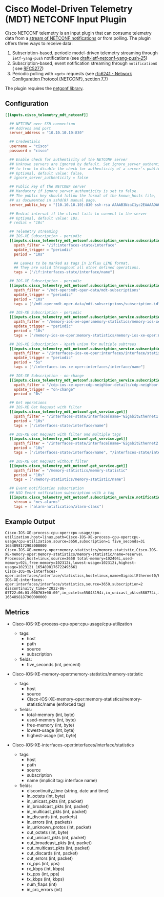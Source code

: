 # Cisco Model-Driven Telemetry (MDT) NETCONF Input Plugin

Cisco NETCONF telemetry is an input plugin that can consume telemetry data
from a [stream of NETCONF notifications](
    https://tools.ietf.org/html/rfc5277)
or from polling. The plugin offers three ways to receive data:

1. Subscription-based, periodic model-driven telemetry streaming through
   `ietf-yang-push` notifications (see [draft-ietf-netconf-yang-push-25](
       https://tools.ietf.org/html/draft-ietf-netconf-yang-push-25))
2. Subscription-based, event notification streaming through `notification`s (
   see [RFC5277](
       https://tools.ietf.org/html/rfc5277#page-9))
3. Periodic polling with `<get>` requests (see
   [rfc6241 - Network Configuration Protocol (NETCONF), section 7.7](
       https://tools.ietf.org/html/rfc6241))

The plugin requires the [netgonf library](github.com/cisco-ie/netgonf).

## Configuration

```toml @sample.conf
[[inputs.cisco_telemetry_mdt_netconf]]

  ## NETCONF over SSH connection
  ## Address and port
  server_address = "10.10.10.10:830"

  ## Credentials
  username = "cisco"
  password = "cisco"

  ## Enable check for authenticity of the NETCONF server
  ## Unknown servers are ignored by default. Set ignore_server_authenticity
  ## to true to disable the check for authenticity of a server's public key.
  ## Optional, default value: false.
  # ignore_server_authenticity = false

  ## Public key of the NETCONF server
  ## Mandatory if ignore_server_authenticity is set to false.
  ## The public key should follow the format of the known_hosts file,
  ## as documented in sshd(8) manual page.
  server_public_key = "[10.10.10.10]:830 ssh-rsa AAAAB3NzaC1yc2EAAAADAQABAAABAQDXxWHGjcEcyEDw/YbJeB824husNnchKKbRtR5i9s+Y712kckQpkWScgwRJJsvneUg4Ztu4ZS8PPzlfiaoHAzOiKjuE7Ns+zklaPSwTj6hf6Sl0FuChWMXi/EchfPcUREQ9mlKL10oMD37W+m3vRUtmj/LM1gNHUSjp3Q1RsyfhLfxYw7I2RQXDfindwxxrX32iWWJdPMfY7PDRYpvh/xmyQVb9RdOhZ7qA/xkDc+SS1hZrzCkh2kaKTd4Glh76K58fEuQ2NFCRYztezWa7D61OiXIeWZJ4x2Utb8xH6wsGA5T0vBt89DB7EvF8xsnEdDtlMsI8L99JtGlNO3MXasdf"

  ## Redial interval if the client fails to connect to the server
  ## Optional, default value: 10s.
  # redial = "10s"

  ## Telemetry streaming
  ## IOS-XE Subscription - periodic
  [[inputs.cisco_telemetry_mdt_netconf.subscription_service.subscription]]
    xpath_filter = "/if:interfaces-state/interface"
    update_trigger = "periodic"
    period = "10s"

    ## Leaves to be marked as tags in Influx LINE format.
    ## They are valid throughout all other defined operations.
    tags = ["/if:interfaces-state/interface/name"]

  ## IOS-XE Subscription - periodic
  [[inputs.cisco_telemetry_mdt_netconf.subscription_service.subscription]]
    xpath_filter = "/mdt-oper:mdt-oper-data/mdt-subscriptions"
    update_trigger = "periodic"
    period = "10s"
    tags = ["/mdt-oper:mdt-oper-data/mdt-subscriptions/subscription-id"]

  ## IOS-XE Subscription - periodic
  [[inputs.cisco_telemetry_mdt_netconf.subscription_service.subscription]]
    xpath_filter = "/memory-ios-xe-oper:memory-statistics/memory-ios-xe-oper:memory-statistic"
    update_trigger = "periodic"
    period = "10s"
    tags = ["/memory-ios-xe-oper:memory-statistics/memory-ios-xe-oper:memory-statistic/memory-ios-xe-oper:name"]

  ## IOS-XE Subscription - Xpath union for multiple subtrees
  [[inputs.cisco_telemetry_mdt_netconf.subscription_service.subscription]]
    xpath_filter = "/interfaces-ios-xe-oper:interfaces/interface/statistics/in-octets|/interfaces-ios-xe-oper:interfaces/interface/statistics/out-octets"
    update_trigger = "periodic"
    period = "5s"
    tags = ["/interfaces-ios-xe-oper:interfaces/interface/name"]

  ## IOS-XE Subscription - on-change
  [[inputs.cisco_telemetry_mdt_netconf.subscription_service.subscription]]
    xpath_filter = "/cdp-ios-xe-oper:cdp-neighbor-details/cdp-neighbor-detail"
    update_trigger = "on-change"
    period = "0s"

  ## Get operations
  ## IOS-XE Get Request with filter
  [[inputs.cisco_telemetry_mdt_netconf.get_service.get]]
    xpath_filter = "/interfaces-state/interface[name='GigabitEthernet1']/oper-status"
    period = "10s"
    tags = ["/interfaces-state/interface/name"]

  ## IOS-XE Get Request with filter and multiple tags
  [[inputs.cisco_telemetry_mdt_netconf.get_service.get]]
    xpath_filter = "/interfaces-state/interface[name='GigabitEthernet2']"
    period = "10s"
    tags = ["/interfaces-state/interface/name", "/interfaces-state/interface/if-index"]

  ## IOS-XE Get Request without filter
  [[inputs.cisco_telemetry_mdt_netconf.get_service.get]]
    xpath_filter = "/memory-statistics/memory-statistic"
    period = "10s"
    tags = ["/memory-statistics/memory-statistic/name"]

  ## Event notification subscription
  ## NSO Event notfication subscription with a tag
  [[inputs.cisco_telemetry_mdt_netconf.subscription_service.notification]]
    stream = "ncs-alarms"
    tags = ["alarm-notification/alarm-class"]
```

## Example Output

```shell
Cisco-IOS-XE-process-cpu-oper:cpu-usage/cpu-utilization,host=linux,path=Cisco-IOS-XE-process-cpu-oper:cpu-usage/cpu-utilization,source=3650,subscription=1 five_seconds=3i 1654898172903000000
Cisco-IOS-XE-memory-oper:memory-statistics/memory-statistic,Cisco-IOS-XE-memory-oper:memory-statistics/memory-statistic/name=reserve\ Processor,host=linux,source=3650 total-memory=102404i,used-memory=92i,free-memory=102312i,lowest-usage=102312i,highest-usage=102312i 1654898176722493661
Cisco-IOS-XE-interfaces-oper:interfaces/interface/statistics,host=linux,name=GigabitEthernet0/0,path=Cisco-IOS-XE-interfaces-oper:interfaces/interface/statistics,source=3650,subscription=2 discontinuity_time="2022-06-07T22:06:03.000763+00:00",in_octets=55043194i,in_unicast_pkts=580774i,in_broadcast_pkts=0i,in_multicast_pkts=0i,in_discards=0i,in_errors=0i,in_unknown_protos=0i,out_octets=9692848i,out_unicast_pkts=107693i,out_broadcast_pkts=0i,out_multicast_pkts=0i,out_discards=0i,out_errors=0i,rx_pps=5i,rx_kbps=18i,tx_pps=1i,tx_kbps=2i,num_flaps=0i,in_crc_errors=0i 1654898187900000000
```

## Metrics
- Cisco-IOS-XE-process-cpu-oper:cpu-usage/cpu-utilization
  - tags:
    - host
    - path
    - source
    - subscription
  - fields:
    - five_seconds (int, percent)

- Cisco-IOS-XE-memory-oper:memory-statistics/memory-statistic
  - tags:
    - host
    - source
    - Cisco-IOS-XE-memory-oper:memory-statistics/memory-statistic/name (enforced tag)
  - fields:
    - total-memory (int, byte)
    - used-memory (int, byte)
    - free-memory (int, byte)
    - lowest-usage (int, byte)
    - highest-usage (int, byte)

- Cisco-IOS-XE-interfaces-oper:interfaces/interface/statistics
  - tags:
    - host
    - path
    - source
    - subscription
    - name (implicit tag: interface name)
  - fields:
    - discontinuity_time (string, date and time)
    - in_octets (int, byte)
    - in_unicast_pkts (int, packet)
    - in_broadcast_pkts (int, packet)
    - in_multicast_pkts (int, packet)
    - in_discards (int, packets)
    - in_errors (int, packets)
    - in_unknown_protos (int, packet)
    - out_octets (int, byte)
    - out_unicast_pkts (int, packet)
    - out_broadcast_pkts (int, packet)
    - out_multicast_pkts (int, packet)
    - out_discards (int, packet)
    - out_errors (int, packet)
    - rx_pps (int, pps)
    - rx_kbps (int, kbps)
    - tx_pps (int, pps)
    - tx_kbps (int, kbps)
    - num_flaps (int)
    - in_crc_errors (int)

